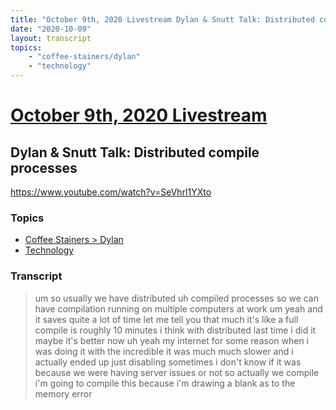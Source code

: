 ```yaml
---
title: "October 9th, 2020 Livestream Dylan & Snutt Talk: Distributed compile processes"
date: "2020-10-09"
layout: transcript
topics:
    - "coffee-stainers/dylan"
    - "technology"
---
```

# [October 9th, 2020 Livestream](../2020-10-09.md)
## Dylan & Snutt Talk: Distributed compile processes
https://www.youtube.com/watch?v=SeVhrl1YXto

### Topics
* [Coffee Stainers > Dylan](../topics/coffee-stainers/dylan.md)
* [Technology](../topics/technology.md)

### Transcript

> um so usually we have distributed uh compiled processes so we can have compilation running on multiple computers at work um yeah and it saves quite a lot of time let me tell you that much it's like a full compile is roughly 10 minutes i think with distributed last time i did it maybe it's better now uh yeah my internet for some reason when i was doing it with the incredible it was much much slower and i actually ended up just disabling sometimes i don't know if it was because we were having server issues or not so actually we compile i'm going to compile this because i'm drawing a blank as to the memory error
